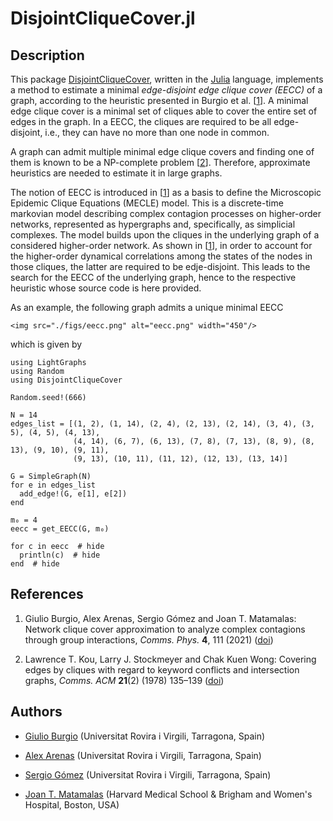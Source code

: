 # DisjointCliqueCover.jl

## Description

This package [DisjointCliqueCover](https://github.com/giubuig/DisjointCliqueCover.jl), written in the [Julia](https://julialang.org) language, implements a method to estimate a minimal _edge-disjoint edge clique cover (EECC)_ of a graph, according to the heuristic presented in Burgio et al. [[1](#References)]. A minimal edge clique cover is a minimal set of cliques able to cover the entire set of edges in the graph. In a EECC, the cliques are required to be all edge-disjoint, i.e., they can have no more than one node in common.

A graph can admit multiple minimal edge clique covers and finding one of them is known to be a NP-complete problem [[2](#References)]. Therefore, approximate heuristics are needed to estimate it in large graphs.

The notion of EECC is introduced in [[1](#References)] as a basis to define the Microscopic Epidemic Clique Equations (MECLE) model. This is a discrete-time markovian model describing complex contagion processes on higher-order networks, represented as hypergraphs and, specifically, as simplicial complexes. The model builds upon the cliques in the underlying graph of a considered higher-order network. As shown in [[1](#Reference)], in order to account for the higher-order dynamical correlations among the states of the nodes in those cliques, the latter are required to be edje-disjoint. This leads to the search for the EECC of the underlying graph, hence to the respective heuristic whose source code is here provided.

As an example, the following graph admits a unique minimal EECC

```@raw html
<img src="./figs/eecc.png" alt="eecc.png" width="450"/>
```
which is given by

```@setup gettingstarted
using LightGraphs
using Random
using DisjointCliqueCover

Random.seed!(666)

N = 14
edges_list = [(1, 2), (1, 14), (2, 4), (2, 13), (2, 14), (3, 4), (3, 5), (4, 5), (4, 13),
              (4, 14), (6, 7), (6, 13), (7, 8), (7, 13), (8, 9), (8, 13), (9, 10), (9, 11),
              (9, 13), (10, 11), (11, 12), (12, 13), (13, 14)]

G = SimpleGraph(N)
for e in edges_list
  add_edge!(G, e[1], e[2])
end

m₀ = 4 
eecc = get_EECC(G, m₀)
```

```@example gettingstarted
for c in eecc  # hide
  println(c)  # hide
end  # hide
```

## References

1. Giulio Burgio, Alex Arenas, Sergio Gómez and Joan T. Matamalas: Network clique cover approximation to analyze complex contagions through group interactions, _Comms. Phys._ **4**, 111 (2021) ([doi](https://doi.org/10.1038/s42005-021-00618-z))

2. Lawrence T. Kou, Larry J. Stockmeyer and Chak Kuen Wong: Covering edges by cliques with regard to keyword conflicts and intersection graphs, _Comms. ACM_ **21**(2) (1978) 135–139 ([doi](https://doi.org/10.1145/359340.359346))


## Authors

- [Giulio Burgio](https://scholar.google.es/citations?user=jnYkpVoAAAAJ) (Universitat Rovira i Virgili, Tarragona, Spain)

- [Alex Arenas](http://deim.urv.cat/alexandre.arenas) (Universitat Rovira i Virgili, Tarragona, Spain)

- [Sergio Gómez](http://deim.urv.cat/~sergio.gomez) (Universitat Rovira i Virgili, Tarragona, Spain)

- [Joan T. Matamalas](https://www.linkedin.com/in/jtmatamalas) (Harvard Medical School & Brigham and Women's Hospital, Boston, USA)
